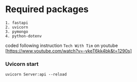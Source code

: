# Required packages

    1. fastapi
    2. uvicorn
    3. pymongo
    4. python-dotenv

coded following instruction `Tech With Tim` on youtube
 [https://www.youtube.com/watch?v=-ykeT6kk4bk&t=1290s]


### Uvicorn  start

```uvicorn Server:api --reload```